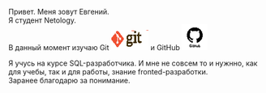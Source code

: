 Привет. Меня зовут Евгений.  
Я студент Netology.  
В данный момент изучаю Git   ![git](img/GIT.png) и GitHub ![github](img/GitHub.png)



Я учусь на курсе SQL-разработчика. И мне не совсем то и нужнно, как для учебы, так и для работы, знание fronted-разработки.  
Заранее благодарю за понимание. 